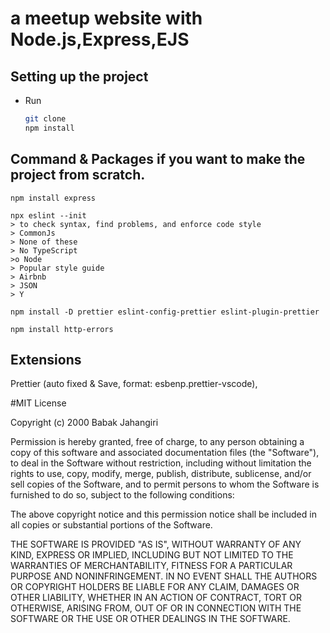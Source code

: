 # a meetup website with Node.js,Express,EJS

## Setting up the project

- Run
  ```bash
  git clone
  npm install
  ```

## Command & Packages if you want to make the project from scratch.

```
npm install express

npx eslint --init
> to check syntax, find problems, and enforce code style
> CommonJs
> None of these
> No TypeScript
>o Node
> Popular style guide
> Airbnb
> JSON
> Y

npm install -D prettier eslint-config-prettier eslint-plugin-prettier

npm install http-errors
```

## Extensions

Prettier (auto fixed & Save, format: esbenp.prettier-vscode),

#MIT License

Copyright (c) 2000 Babak Jahangiri

Permission is hereby granted, free of charge, to any person obtaining a copy
of this software and associated documentation files (the "Software"), to deal
in the Software without restriction, including without limitation the rights
to use, copy, modify, merge, publish, distribute, sublicense, and/or sell
copies of the Software, and to permit persons to whom the Software is
furnished to do so, subject to the following conditions:

The above copyright notice and this permission notice shall be included in all
copies or substantial portions of the Software.

THE SOFTWARE IS PROVIDED "AS IS", WITHOUT WARRANTY OF ANY KIND, EXPRESS OR
IMPLIED, INCLUDING BUT NOT LIMITED TO THE WARRANTIES OF MERCHANTABILITY,
FITNESS FOR A PARTICULAR PURPOSE AND NONINFRINGEMENT. IN NO EVENT SHALL THE
AUTHORS OR COPYRIGHT HOLDERS BE LIABLE FOR ANY CLAIM, DAMAGES OR OTHER
LIABILITY, WHETHER IN AN ACTION OF CONTRACT, TORT OR OTHERWISE, ARISING FROM,
OUT OF OR IN CONNECTION WITH THE SOFTWARE OR THE USE OR OTHER DEALINGS IN THE
SOFTWARE.
